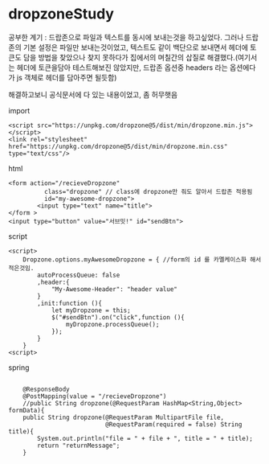 # dropzoneStudy

공부한 계기 : 
드랍존으로 파일과 텍스트를 동시에 보내는것을 하고싶었다.
그러나 드랍존의 기본 설정은 파일만 보내는것이었고,
텍스트도 같이 백단으로 보내면서 헤더에 토큰도 담을 방법을 찾았으나 찾지 못하다가 
집에서의 며칠간의 삽질로 해결했다.(여기서는 헤더에 토큰을담아 테스트해보진 않았지만, 드랍존 옵션중 headers 라는 옵션에다가 js 객체로 헤더를 담아주면 될듯함)

해결하고보니 공식문서에 다 있는 내용이었고, 좀 허무햇음

import
```
<script src="https://unpkg.com/dropzone@5/dist/min/dropzone.min.js"></script>
<link rel="stylesheet" href="https://unpkg.com/dropzone@5/dist/min/dropzone.min.css" type="text/css"/>
```

html
```
<form action="/recieveDropzone"
          class="dropzone" // class에 dropzone만 줘도 알아서 드랍존 적용됨
          id="my-awesome-dropzone">
        <input type="text" name="title">
</form >
<input type="button" value="서브밋!" id="sendBtn">
```

script

```
<script>
    Dropzone.options.myAwesomeDropzone = { //form의 id 를 카멜케이스화 해서 적은것임.
        autoProcessQueue: false
        ,header:{
            "My-Awesome-Header": "header value"
        }
        ,init:function (){
            let myDropzone = this;
            $("#sendBtn").on("click",function (){
                myDropzone.processQueue();
            });
        }
    }
<script>
```
    
spring
```

    @ResponseBody
    @PostMapping(value = "/recieveDropzone")
    //public String dropzone(@RequestParam HashMap<String,Object> formData){
    public String dropzone(@RequestParam MultipartFile file,
                           @RequestParam(required = false) String title){
        System.out.println("file = " + file + ", title = " + title);
        return "returnMessage";
    }
```
    
